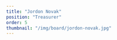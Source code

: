 ```yaml
---
title: "Jordon Novak"
position: "Treasurer"
order: 5
thumbnail: "/img/board/jordon-novak.jpg"
---
```

